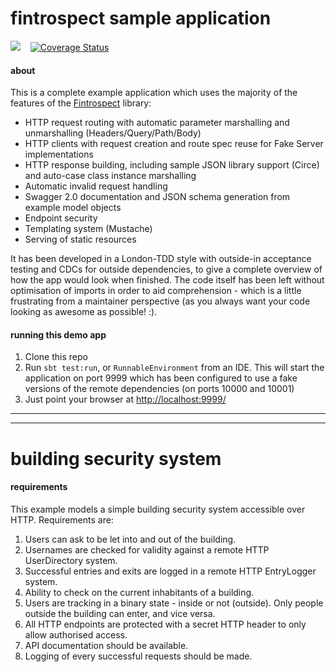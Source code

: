 # fintrospect sample application 

<a href="https://travis-ci.org/daviddenton/fintrospect-example-app" target="_top"><img src="https://travis-ci.org/daviddenton/fintrospect-example-app.svg?branch=master"/></a>&nbsp;&nbsp;&nbsp;
<a href='https://coveralls.io/github/daviddenton/fintrospect-example-app?branch=master'><img src='https://coveralls.io/repos/github/daviddenton/fintrospect-example-app/badge.svg?branch=master' alt='Coverage Status' /></a>

#### about
This is a complete example application which uses the majority of the features of the [Fintrospect](http://fintrospect.io) library:

- HTTP request routing with automatic parameter marshalling and unmarshalling (Headers/Query/Path/Body)
- HTTP clients with request creation and route spec reuse for Fake Server implementations
- HTTP response building, including sample JSON library support (Circe) and auto-case class instance marshalling
- Automatic invalid request handling
- Swagger 2.0 documentation and JSON schema generation from example model objects
- Endpoint security
- Templating system (Mustache)
- Serving of static resources

It has been developed in a London-TDD style with outside-in acceptance testing and CDCs for outside dependencies,
to give a complete overview of how the app would look when finished. The code itself has been left without optimisation of
imports in order to aid comprehension - which is a little frustrating from a maintainer perspective (as you always want your 
code looking as awesome as possible! :).

#### running this demo app
1. Clone this repo
2. Run ```sbt test:run```, or  ```RunnableEnvironment``` from an IDE. This will start the application on port 9999 
which has been configured to use a fake versions of the remote dependencies (on ports 10000 and 10001)
3. Just point your browser at <a href="http://localhost:9999/">http://localhost:9999/</a>

<hr/>
<hr/>

# building security system

#### requirements
This example models a simple building security system accessible over HTTP. Requirements are:

1. Users can ask to be let into and out of the building.
2. Usernames are checked for validity against a remote HTTP UserDirectory system.
3. Successful entries and exits are logged in a remote HTTP EntryLogger system.
4. Ability to check on the current inhabitants of a building.
5. Users are tracking in a binary state - inside or not (outside). Only people outside the building can enter, and vice versa.
6. All HTTP endpoints are protected with a secret HTTP header to only allow authorised access.
7. API documentation should be available.
8. Logging of every successful requests should be made.
